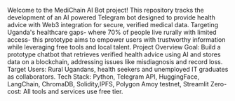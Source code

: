 Welcome to the MediChain AI Bot project! This repository tracks the development of an AI powered Telegram bot designed to provide health advice with Web3 integration for secure, verified medical data. Targeting Uganda's healthcare gaps- where 70% of people live rurally with limited access- this prototype aims to empower users with trustworthy information while leveraging free tools and local talent. 
Project Overview
Goal: Build a prototype chatbot that retrieves verified health advice using AI and stores data on a blockchain, addressing issues like misdiagnosis and record loss.
Target Users: Rural Ugandans, health seekers and unemployed IT graduates as collaborators.
Tech Stack: Python, Telegram API, HuggingFace, LangChain, ChromaDB, Solidity,IPFS, Polygon Amoy testnet, Streamlit
Zero-cost: All tools and services use free tier.
